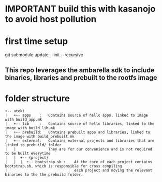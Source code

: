 # IMPORTANT build this with kasanojo to avoid host pollution

# first time setup
git submodule update --init --recursive

## This repo leverages the ambarella sdk to include binaries, libraries and prebuilt to the rootfs image

# folder structure
```
+-- uteki
|   +-- apps    :   Contains source of hello apps, linked to image with build_app.mk
|   +-- lib     :   Contains source of hello libraries, linked to the image with build_lib.mk
|   +-- prebuild:   Contains prebuilt apps and libraries, linked to the image with build_prebuilt.mk
|   +-- external:   Contains external projects and libraries that are linked to prebuild/ folder
|   |               They are for our convenience and is not required to be built everytime
|   |  +-- {project}
|   |  |  +-- bootstrap.sh :    At the core of each project contains bootstrap.sh, which is responsible for cross compiling
|                               each project and moving the relevant binaries to the the prebuild folder.
```
